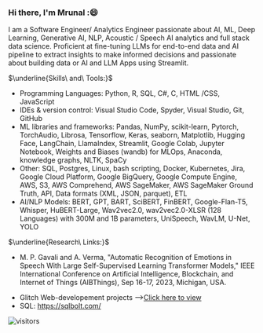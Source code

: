### Hi there, I'm Mrunal :😄

I am a Software Engineer/ Analytics Engineer passionate about AI, ML, Deep Learning, Generative AI,  NLP, Acoustic / Speech AI analytics and full stack data science.
Proficient at fine-tuning LLMs for end-to-end data and AI pipeline to extract insights to make informed decisions and passionate
about building data or AI and LLM Apps using Streamlit.

$\underline{Skills\ and\ Tools:}$ 

- Programming Languages: Python, R, SQL, C#, C, HTML /CSS, JavaScript
- IDEs & version control: Visual Studio Code, Spyder, Visual Studio, Git, GitHub
- ML libraries and frameworks: Pandas, NumPy, scikit-learn, Pytorch, TorchAudio, Librosa, Tensorflow, Keras, seaborn, Matplotlib, Hugging Face, LangChain, LlamaIndex, Streamlit, Google Colab, Jupyter Notebook, Weights and Biases (wandb) for MLOps, Anaconda, knowledge graphs, NLTK, SpaCy
- Other:  SQL,  Postgres, Linux, bash scripting, Docker, Kubernetes, Jira, Google Cloud Platform, Google BigQuery, Google Compute Engine, AWS, S3, AWS Comprehend, AWS SageMaker, AWS SageMaker Ground Truth, API, Data formats (XML, JSON, parquet), ETL
- AI/NLP Models: BERT, GPT, BART, SciBERT, FinBERT, Google-Flan-T5, Whisper, HuBERT-Large, Wav2vec2.0, wav2vec2.0-XLSR (128 Languages) with 300M and 1B parameters, UniSpeech, WavLM, U-Net, YOLO



$\underline{Research\ Links:}$ 

- M. P. Gavali and A. Verma, "Automatic Recognition of Emotions in Speech With Large Self-Supervised Learning Transformer Models," IEEE International Conference on Artificial Intelligence, Blockchain, and Internet of Things (AIBThings), Sep 16-17, 2023, Michigan, USA.


<!--

Big Data on Contract Interpretation: https://papers.ssrn.com/sol3/papers.cfm?abstract_id=4465559


## <img height="40" src="https://raw.githubusercontent.com/innng/innng/master/assets/kyubey.gif"/> Welcome to my github profile

<div align="center">
<img src="https://github.com/raghavk16/raghavk16/blob/master/octo.gif" alt="GitHub Logo" width="150" height="150" />
</div> 
-->

<!--
**Mrunal-G/Mrunal-G** is a ✨ _special_ ✨ repository because its `README.md` (this file) appears on your GitHub profile.

Here are some ideas to get you started:

- 🔭 I’m currently working on ...
- 🌱 I’m currently learning ...
- 👯 I’m looking to collaborate on ...
- 🤔 I’m looking for help with ...
- 💬 Ask me about ...
- 📫 How to reach me: ...
- 😄 Pronouns: ...
- ⚡ Fun fact: ...




github-readme-stats-tau-dusky.vercel.app




![Mrunal's github stats](https://github-readme-stats-tau-dusky.vercel.app/api?username=Mrunal-G&show_icons=true&hide_border=true)
<br /> 
-->


- Glitch Web-developement projects  -->[Click here to view](https://glitch.com/@mrunalgavali.927)
- SQL: https://sqlbolt.com/

![visitors](https://visitor-badge.laobi.icu/badge?page_id=Mrunal-G.Mrunal-G)  
